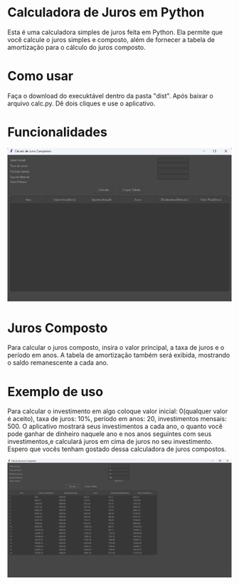 # Calculadora de Juros em Python

Esta é uma calculadora simples de juros feita em Python. Ela permite que você calcule o juros simples e composto, além de fornecer a tabela de amortização para o cálculo do juros composto.

# Como usar

Faça o download do execuktável dentro da pasta "dist".
Após baixar o arquivo calc.py.
Dê dois cliques e use o aplicativo.

# Funcionalidades
![imagem1](https://github.com/ErickBezerrar/appcalcjuroscompostos/blob/main/IMAGES/Captura%20de%20tela%202023-05-14%20102633.png)


# Juros Composto

Para calcular o juros composto, insira o valor principal, a taxa de juros e o período em anos. A tabela de amortização também será exibida, mostrando o saldo remanescente a cada ano.

# Exemplo de uso

Para calcular o investimento em algo coloque valor inicial: 0(qualquer valor é aceito), taxa de juros: 10%, período em anos: 20, investimentos mensais: 500.
O aplicativo mostrará seus investimentos a cada ano, o quanto você pode ganhar de dinheiro naquele ano e nos anos seguintes com seus investimentos,e calculará juros em cima de juros no seu investimento. Espero que vocês tenham gostado dessa calculadora de juros compostos.

![imagem2](https://github.com/ErickBezerrar/appcalcjuroscompostos/blob/main/IMAGES/Captura%20de%20tela%202023-05-14%20102822.png)

